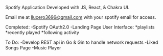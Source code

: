 Spotify Application Developed with JS, React, & Chakra UI. 

Email me at llucero3696@gmail.com with your spotify email for access. 

Completed: 
  -Spotify OAuth2.0
  -Landing Page User Interface:
    *playlists
    *recently played
    *following activity

To Do: 
  -Develop REST api in Go & Gin to handle network requests
  -Liked Songs Page
  -Music Player